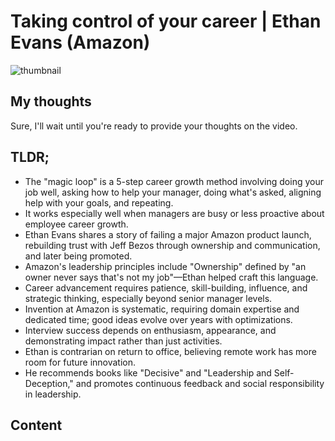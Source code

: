 # Taking control of your career | Ethan Evans (Amazon)
![thumbnail](https://i.ytimg.com/vi/GB0P0_nFPTA/maxresdefault.jpg)

## My thoughts

Sure, I'll wait until you're ready to provide your thoughts on the video.

## TLDR;
- The "magic loop" is a 5-step career growth method involving doing your job well, asking how to help your manager, doing what's asked, aligning help with your goals, and repeating.
- It works especially well when managers are busy or less proactive about employee career growth.
- Ethan Evans shares a story of failing a major Amazon product launch, rebuilding trust with Jeff Bezos through ownership and communication, and later being promoted.
- Amazon's leadership principles include "Ownership" defined by "an owner never says that's not my job"—Ethan helped craft this language.
- Career advancement requires patience, skill-building, influence, and strategic thinking, especially beyond senior manager levels.
- Invention at Amazon is systematic, requiring domain expertise and dedicated time; good ideas evolve over years with optimizations.
- Interview success depends on enthusiasm, appearance, and demonstrating impact rather than just activities.
- Ethan is contrarian on return to office, believing remote work has more room for future innovation.
- He recommends books like "Decisive" and "Leadership and Self-Deception," and promotes continuous feedback and social responsibility in leadership.




## Content


